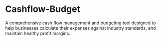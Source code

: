 # Cashflow-Budget
A comprehensive cash flow management and budgeting tool designed to help businesses calculate their expenses against industry standards, and maintain healthy profit margins.

